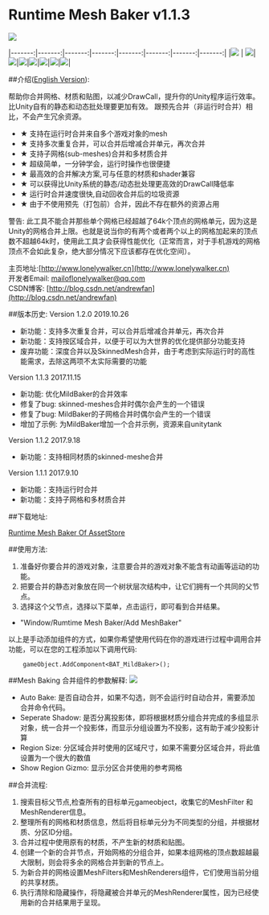 # Runtime Mesh Baker v1.1.3 #
![](RMB_1200_630.jpg)

|-------:|-------:|-------:|-------:|-------:|-------:|-------:|-------:|
|[![](screen_shoots/s1.jpg)](screen_shoots/s1.jpg) | [![](screen_shoots/s2.jpg)](screen_shoots/s2.jpg)|[![](screen_shoots/s3.jpg)](screen_shoots/s3.jpg)|[![](screen_shoots/s4.jpg)](screen_shoots/s4.jpg)|[![](screen_shoots/s5.jpg)](screen_shoots/s5.jpg)|[![](screen_shoots/s6.jpg)](screen_shoots/s6.jpg)|[![](screen_shoots/s7.jpg)](screen_shoots/s7.jpg)|[![](screen_shoots/s8.jpg)](screen_shoots/s8.jpg)|

##介绍([English Version](index.html)):

帮助你合并网格、材质和贴图，以减少DrawCall，提升你的Unity程序运行效率。
比Unity自有的静态和动态批处理要更加有效。
跟预先合并（非运行时合并）相比，不会产生冗余资源。

- ★ 支持在运行时合并来自多个游戏对象的mesh
- ★ 支持多次重复合并，可以合并后增减合并单元，再次合并
- ★ 支持子网格(sub-meshes)合并和多材质合并
- ★ 超级简单，一分钟学会，运行时操作也很便捷
- ★ 最高效的合并解决方案,可与任意的材质和shader兼容
- ★ 可以获得比Unity系统的静态/动态批处理更高效的DrawCall降低率
- ★ 运行时合并速度很快,自动回收合并后的垃圾资源
- ★ 由于不使用预先（打包前）合并，因此不存在额外的资源占用

警告:  此工具不能合并那些单个网格已经超越了64k个顶点的网格单元，因为这是Unity的网格合并上限。也就是说当你的有两个或者两个以上的网格加起来的顶点数不超越64k时，使用此工具才会获得性能优化（正常而言，对于手机游戏的网格顶点不会如此复杂，绝大部分情况下应该都存在优化空间）。


主页地址:[http://www.lonelywalker.cn](http://www.lonelywalker.cn)<br>
开发者Email: [mailoflonelywalker@qq.com](mailoflonelywalker@qq.com)<br>
CSDN博客:  [http://blog.csdn.net/andrewfan](http://blog.csdn.net/andrewfan)<br>

##版本历史:
Version 1.2.0 2019.10.26
- 新功能：支持多次重复合并，可以合并后增减合并单元，再次合并
- 新功能：支持按区域合并，以便于可以为大世界的优化提供部分功能支持
- 废弃功能：深度合并以及SkinnedMesh合并，由于考虑到实际运行时的高性能需求，去除这两项不太实际需要的功能

Version 1.1.3 2017.11.15

- 新功能: 优化MildBaker的合并效率
- 修复了bug: skinned-meshes合并时偶尔会产生的一个错误
- 修复了bug: MildBaker的子网格合并时偶尔会产生的一个错误
- 增加了示例: 为MildBaker增加一个合并示例，资源来自unitytank


Version 1.1.2 2017.9.18

- 新功能：支持相同材质的skinned-meshe合并

Version 1.1.1 2017.9.10

- 新功能：支持运行时合并
- 新功能：支持子网格和多材质合并


##下载地址:

[Runtime Mesh Baker Of AssetStore](https://www.assetstore.unity3d.com/#!/content/90510)

##使用方法:

1. 准备好你要合并的游戏对象，注意要合并的游戏对象不能含有动画等运动的功能。
2. 把要合并的静态对象放在同一个树状层次结构中，让它们拥有一个共同的父节点。
3. 选择这个父节点，选择以下菜单，点击运行，即可看到合并结果。
 
 - "Window/Rumtime Mesh Baker/Add MeshBaker"
   

以上是手动添加组件的方式，如果你希望使用代码在你的游戏进行过程中调用合并功能，可以在您的工程添加以下调用代码:
	
		gameObject.AddComponent<BAT_MildBaker>();
	

##Mesh Baking 合并组件的参数解释:
![](mild_bake.png)

- Auto Bake: 是否自动合并，如果不勾选，则不会运行时自动合并，需要添加合并命令代码。
- Seperate Shadow: 是否分离投影体，即将根据材质分组合并完成的多组显示对象，统一合并一个投影体，而显示分组设置为不投影，这有助于减少投影计算
- Region Size: 分区域合并时使用的区域尺寸，如果不需要分区域合并，将此值设置为一个很大的数值
- Show Region Gizmo: 显示分区合并使用的参考网格

##合并流程:

1. 搜索目标父节点,检查所有的目标单元gameobject，收集它的MeshFilter 和 MeshRenderer信息。
2. 整理所有的网格和材质信息，然后将目标单元分为不同类型的分组，并根据材质、分区ID分组。
3. 合并过程中使用原有的材质，不产生新的材质和贴图。
4. 创建一个新的合并节点，开始网格的分组合并，如果本组网格的顶点数超越最大限制，则会将多余的网格合并到新的节点上。
5. 为新合并的网格设置MeshFilters和MeshRenderers组件，它们使用当前分组的共享材质。
6. 执行清除和隐藏操作，将隐藏被合并单元的MeshRenderer属性，因为已经使用新的合并结果用于呈现。

